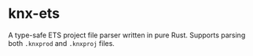# knx-ets

A type-safe ETS project file parser written in pure Rust. Supports parsing both
`.knxprod` and `.knxproj` files.
